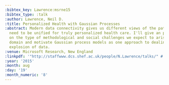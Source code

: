 ```yaml
---
:bibtex_key: Lawrence:msrne15
:bibtex_type: :talk
:author: Lawrence, Neil D.
:title: Personalized Health with Gaussian Processes
:abstract: Modern data connectivity gives us different views of the patient which
  need to be unified for truly personalized health care. I'll give an personal perspective
  on the type of methodological and social challenges we expect to arise in this this
  domain and motivate Gaussian process models as one approach to dealing with the
  explosion of data.
:venue: Microsoft Research, New England
:linkpdf: '"http://staffwww.dcs.shef.ac.uk/people/N.Lawrence/talks/" # "personalized_msne15.pdf"'
:year: '2015'
:month: aug
:day: '19'
:month_numeric: '8'
---
```

